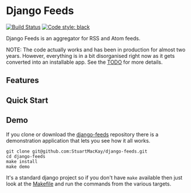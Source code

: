 # Django Feeds

[![Build Status](https://img.shields.io/github/actions/workflow/status/StuartMacKay/django-feeds/ci.yml?branch=master)](https://github.com/StuartMacKay/django-feeds/actions/workflows/ci.yml?query=branch%3Amaster)
[![Code style: black](https://img.shields.io/badge/code%20style-black-000000.svg)](https://github.com/ambv/black)

Django Feeds is an aggregator for RSS and Atom feeds.

NOTE: The code actually works and has been in production for almost two 
years. However, everything is in a bit disorganised right now as it gets 
converted into an installable app. See the [TODO](TODO.md) for more details.

## Features

## Quick Start

## Demo

If you clone or download the [django-feeds](https://github.com/StuartMacKay/django-feeds) 
repository there is a demonstration application that lets you see how it 
all works.

```shell
git clone git@github.com:StuartMacKay/django-feeds.git
cd django-feeds
make install
make demo
``` 
It's a standard django project so if you don't have `make` available
then just look at the [Makefile](Makefile) and run the commands from
the various targets.
